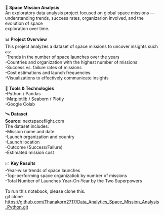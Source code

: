 🚀 **Space Mission Analysis**<br>
An exploratory data analysis project focused on global space missions — understanding trends, success rates, organizarion involved, and the evolution of space<br> exploration over time.<br>
<br>
📊 **Project Overview**<br>
This project analyzes a dataset of space missions to uncover insights such as:<br>
-Trends in the number of space launches over the years<br>
-Countries and organization with the highest number of missions<br>
-Success vs. failure rates of missions<br>
-Cost estimations and launch frequencies<br>
-Visualizations to effectively communicate insights<br>
<br>
🧰 **Tools & Technologies**<br>
-Python / Pandas<br>
-Matplotlib / Seaborn / Plotly<br>
-Google Colab<br>

🛰️ **Dataset**<br>
**Source**: nextspaceflight.com<br>
The dataset includes:<br>
-Mission name and date<br>
-Launch organization and country<br>
-Launch location<br>
-Outcome (Success/Failure)<br>
-Estimated mission cost<br>
<br>
📈 **Key Results**<br>
-Year-wise trends of space launches<br>
-Top-performing space organizatiob by number of missions<br>
-Total Number of Launches Year-On-Year by the Two Superpowers<br>
<br>
To run this notebook, please clone this.<br>
git clone https://github.com/Thanakorn2717/Data_Analytics_Space_Mission_Analysis_Python.git

